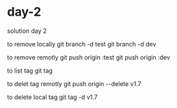 # day-2
solution day 2

to remove locally
git branch -d test
git branch -d dev

to remove remotly
git push origin :test
git push origin :dev

to list tag
git tag

to delet tag remotly
git push origin --delete v1.7

to delete local tag
git tag -d v1.7
